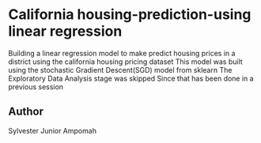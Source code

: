 # California housing-prediction-using linear regression
 Building a linear regression model to make predict housing prices in a district using the california housing pricing dataset
This model was built using the stochastic Gradient Descent(SGD) model from sklearn
The Exploratory Data Analysis stage was skipped Since that has been done in a previous session

## Author
Sylvester Junior Ampomah